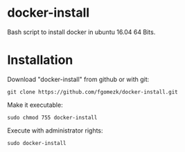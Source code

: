 # docker-install

 Bash script to install docker in ubuntu 16.04 64 Bits.

# Installation

  Download "docker-install" from github or with git:

    git clone https://github.com/fgomezk/docker-install.git

  Make it executable:

    sudo chmod 755 docker-install

  Execute with administrator rights:

    sudo docker-install
